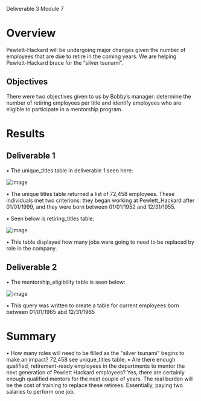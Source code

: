 
Deliverable 3 Module 7

# Overview
Pewlett-Hackard will be undergoing major changes given the number of employees that are due to retire in the coming years. We are helping Pewlett-Hackard brace for the “silver tsunami”. 
## Objectives
There were two objectives given to us by Bobby’s manager: determine the number of retiring employees per title and identify employees who are eligible to participate in a mentorship program.

# Results
## Deliverable 1
•	The unique_titles table in deliverable 1 seen here:

![image](https://user-images.githubusercontent.com/101481759/167444367-f6db1e89-a8aa-4865-ba06-6c85f932dde5.png)



•	The unique titles table returned a list of 72,458 employees. These individuals met two criterions: they began working at Pewlett_Hackard after 01/01/1999, and they were born between 01/01/1952 and 12/31/1955.

•	Seen below is retiring_titles table:

![image](https://user-images.githubusercontent.com/101481759/167444742-e3a65064-4604-4120-af8b-f36e7de2ae86.png)


•	This table displayed how many jobs were going to need to be replaced by role in the company.
## Deliverable 2
•	The mentorship_eligibility table is seen below:

![image](https://user-images.githubusercontent.com/101481759/167444906-9fda1a36-76be-4c97-9582-3b2907122d42.png)

 
•	This query was written to create a table for current employees born between 01/01/1965 abd 12/31/1965



# Summary
•	How many roles will need to be filled as the "silver tsunami" begins to make an impact? 72,458 see unique_titles table.
•	Are there enough qualified, retirement-ready employees in the departments to mentor the next generation of Pewlett Hackard employees? Yes, there are certainly enough qualified mentors for the next couple of years. The real burden will be the cost of training to replace these retirees. Essentially, paying two salaries to perform one job. 


